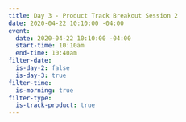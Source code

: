 ```yaml
---
title: Day 3 - Product Track Breakout Session 2
date: 2020-04-22 10:10:00 -04:00
event:
  date: 2020-04-22 10:10:00 -04:00
  start-time: 10:10am
  end-time: 10:40am
filter-date:
  is-day-2: false
  is-day-3: true
filter-time:
  is-morning: true
filter-type:
  is-track-product: true
---
```


